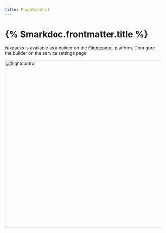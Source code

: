 ```yaml
---
title: Flightcontrol
---
```


# {% $markdoc.frontmatter.title %}

Nixpacks is available as a builder on the [Flightcontrol](https://www.flightcontrol.dev/) platform. Configure the builder on the service settings page.

<img width="542" alt="flightcontrol" src="https://github.com/railwayapp/nixpacks/assets/69601432/689076bf-8178-49e1-9df4-9252ca08d7cf">
